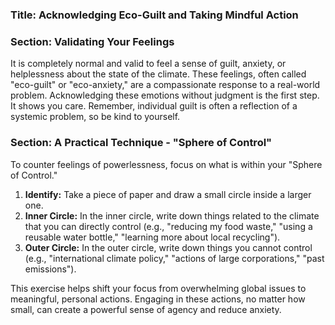 ### Title: Acknowledging Eco-Guilt and Taking Mindful Action

### Section: Validating Your Feelings
It is completely normal and valid to feel a sense of guilt, anxiety, or helplessness about the state of the climate. These feelings, often called "eco-guilt" or "eco-anxiety," are a compassionate response to a real-world problem. Acknowledging these emotions without judgment is the first step. It shows you care. Remember, individual guilt is often a reflection of a systemic problem, so be kind to yourself.

### Section: A Practical Technique - "Sphere of Control"
To counter feelings of powerlessness, focus on what is within your "Sphere of Control."

1.  **Identify:** Take a piece of paper and draw a small circle inside a larger one.
2.  **Inner Circle:** In the inner circle, write down things related to the climate that you can directly control (e.g., "reducing my food waste," "using a reusable water bottle," "learning more about local recycling").
3.  **Outer Circle:** In the outer circle, write down things you cannot control (e.g., "international climate policy," "actions of large corporations," "past emissions").

This exercise helps shift your focus from overwhelming global issues to meaningful, personal actions. Engaging in these actions, no matter how small, can create a powerful sense of agency and reduce anxiety.
